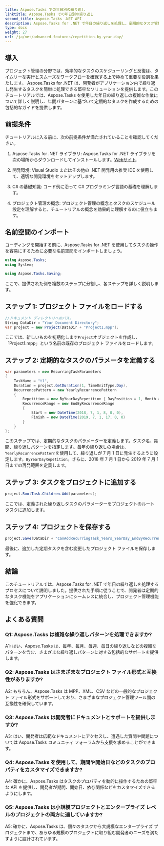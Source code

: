 ```yaml
---
title: Aspose.Tasks での年日別の繰り返し
linktitle: Aspose.Tasks での年日別の繰り返し
second_title: Aspose.Tasks .NET API
description: Aspose.Tasks for .NET で年日の繰り返しを処理し、定期的なタスク管理を効率的に合理化する方法を学びます。
type: docs
weight: 27
url: /ja/net/advanced-features/repetition-by-year-day/
---
```

## 導入

プロジェクト管理の分野では、効率的なタスクのスケジューリングと反復は、タイムリーな実行とスムーズなワークフローを確保する上で極めて重要な役割を果たします。 Aspose.Tasks for .NET は、開発者がアプリケーション内で繰り返し発生するタスクを簡単に処理できる堅牢なソリューションを提供します。このチュートリアルでは、Aspose.Tasks を使用した年日の繰り返しの複雑な作業について詳しく説明し、年間パターンに基づいて定期的なタスクを作成するための包括的なガイドを提供します。

## 前提条件

チュートリアルに入る前に、次の前提条件が満たされていることを確認してください。

1.  Aspose.Tasks for .NET ライブラリ: Aspose.Tasks for .NET ライブラリを次の場所からダウンロードしてインストールします。[Webサイト](https://releases.aspose.com/tasks/net/).
   
2. 開発環境: Visual Studio またはその他の .NET 開発用の推奨 IDE を使用して、適切な開発環境をセットアップします。

3. C# の基礎知識: コード例に沿って C# プログラミング言語の基礎を理解します。

4. プロジェクト管理の概念: プロジェクト管理の概念とタスクのスケジュール設定を理解すると、チュートリアルの概念を効果的に理解するのに役立ちます。

## 名前空間のインポート

コーディングを開始する前に、Aspose.Tasks for .NET を使用してタスクの操作を容易にするために必要な名前空間をインポートしましょう。

```csharp
using Aspose.Tasks;
using System;

using Aspose.Tasks.Saving;

```

ここで、提供された例を複数のステップに分割し、各ステップを詳しく説明します。

## ステップ 1: プロジェクト ファイルをロードする

```csharp
//ドキュメント ディレクトリへのパス。
String DataDir = "Your Document Directory";
var project = new Project(DataDir + "Project1.mpp");
```

ここでは、新しいものを初期化します`Project`オブジェクトを作成し、「Project1.mpp」という名前の既存のプロジェクト ファイルをロードします。

## ステップ 2: 定期的なタスクのパラメータを定義する

```csharp
var parameters = new RecurringTaskParameters
{
    TaskName = "t1",
    Duration = project.GetDuration(1, TimeUnitType.Day),
    RecurrencePattern = new YearlyRecurrencePattern
    {
        Repetition = new ByYearDayRepetition { DayPosition = 1, Month = Month.July },
        RecurrenceRange = new EndByRecurrenceRange
        {
            Start = new DateTime(2018, 7, 1, 8, 0, 0),
            Finish = new DateTime(2019, 7, 1, 17, 0, 0)
        }
    }
};
```

このステップでは、定期的なタスクのパラメーターを定義します。タスク名、期間、繰り返しパターンを指定します。毎年の繰り返しの場合は、`YearlyRecurrencePattern`を使用して、繰り返しが 7 月 1 日に発生するように設定します。`ByYearDayRepetition`。さらに、2018 年 7 月 1 日から 2019 年 7 月 1 日までの再発範囲を定義します。

## ステップ 3: タスクをプロジェクトに追加する

```csharp
project.RootTask.Children.Add(parameters);
```

ここでは、定義された繰り返しタスクのパラメーターをプロジェクトのルート タスクに追加します。

## ステップ 4: プロジェクトを保存する

```csharp
project.Save(DataDir + "CanAddRecurringTask_Years_YearDay_EndByRecurrenceRange_Test.mpp", SaveFileFormat.Mpp);
```

最後に、追加した定期タスクを含む変更したプロジェクト ファイルを保存します。

## 結論

このチュートリアルでは、Aspose.Tasks for .NET で年日の繰り返しを処理するプロセスについて説明しました。提供された手順に従うことで、開発者は定期的なタスク機能をアプリケーションにシームレスに統合し、プロジェクト管理機能を強化できます。

## よくある質問

### Q1: Aspose.Tasks は複雑な繰り返しパターンを処理できますか?

A1: はい、Aspose.Tasks は、毎年、毎月、毎週、毎日の繰り返しなどの複雑なパターンを含む、さまざまな繰り返しパターンに対する包括的なサポートを提供します。

### Q2: Aspose.Tasks はさまざまなプロジェクト ファイル形式と互換性がありますか?

A2: もちろん、Aspose.Tasks は MPP、XML、CSV などの一般的なプロジェクト ファイル形式をサポートしており、さまざまなプロジェクト管理ツール間の互換性を確保しています。

### Q3: Aspose.Tasks は開発者にドキュメントとサポートを提供しますか?

A3: はい、開発者は広範なドキュメントにアクセスし、遭遇した質問や問題については Aspose.Tasks コミュニティ フォーラムから支援を求めることができます。

### Q4: Aspose.Tasks を使用して、期間や開始日などのタスクのプロパティをカスタマイズできますか?

A4: 確かに、Aspose.Tasks はタスクのプロパティを動的に操作するための堅牢な API を提供し、開発者が期間、開始日、依存関係などをカスタマイズできるようにします。

### Q5: Aspose.Tasks は小規模プロジェクトとエンタープライズ レベルのプロジェクトの両方に適していますか?

A5: 確かに、Aspose.Tasks は、個々のタスクから大規模なエンタープライズ プロジェクトまで、あらゆる規模のプロジェクトに取り組む開発者のニーズを満たすように設計されています。